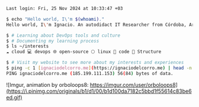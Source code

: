 ```sh
Last login: Fri, 25 Nov 2024 at 10:33:47 +03

$ echo "Hello world, I\'m $(whoami)."
Hello world, I\'m Ignacio. An autodidact IT Researcher from Córdoba, Argentina 🇦🇷

$ # Learning about DevOps tools and culture
$ # Documenting my learning process
$ ls ~/interests
☁️ cloud 💻 devops 🌐 open-source 🌕 linux 🐍 code 🪸 Structure

$ # Visit my website to see more about my interests and experiences
$ ping -c 1 [ignaciodelcorro.me](https://ignaciodelcorro.me) | head -n 1
PING ignaciodelcorro.me (185.199.111.153) 56(84) bytes of data.
```
![Imgur, animation by orboloops8: https://imgur.com/user/orboloops8](https://i.pinimg.com/originals/b1/d1/00/b1d100da7182c5bbd1f55614c83be6ed.gif)
